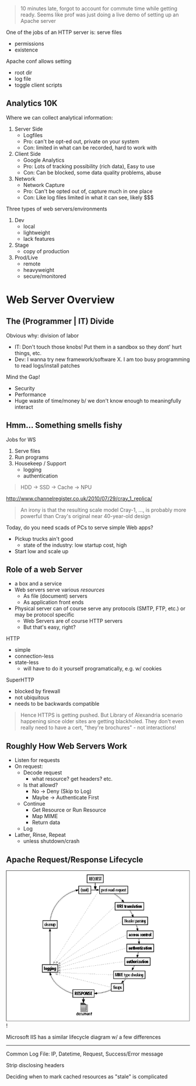 > 10 minutes late, forgot to account for commute time while getting ready. Seems like prof was just doing a live demo of setting up an Apache server

One of the jobs of an HTTP server is: serve files
- permissions
- existence

Apache conf allows setting
- root dir
- log file 
- toggle client scripts

## Analytics 10K

Where we can collect analytical information:

1. Server Side
   - Logfiles
   - Pro: can't be opt-ed out, private on your system
   - Con: limited in what can be recorded, hard to work with
2. Client Side
   - Google Analytics
   - Pro: Lots of tracking possibility (rich data), Easy to use
   - Con: Can be blocked, some data quality problems, abuse
3. Network
   - Network Capture
   - Pro: Can't be opted out of, capture much in one place
   - Con: Like log files limited in what it can see, likely $$$

Three types of web servers/environments
1. Dev
   - local
   - lightweight
   - lack features
2. Stage
   - copy of production
3. Prod/Live
   - remote
   - heavyweight
   - secure/monitored

# Web Server Overview

## The (Programmer | IT) Divide

Obvious why: division of labor
   - IT: Don't touch those knobs! Put them in a sandbox so they dont' hurt things, etc.
   - Dev: I wanna try new framework/software X. I am too busy programming to read logs/install patches

Mind the Gap!
   - Security
   - Performance
   - Huge waste of time/money b/ we don't know enough to meaningfully interact

## Hmm... Something smells fishy

Jobs for WS
1. Serve files
2. Run programs
3. Housekeep / Support
   - logging
   - authentication

> HDD -> SSD -> Cache -> NPU

http://www.channelregister.co.uk/2010/07/29/cray_1_replica/

> An irony is that the resulting scale model Cray-1, ..., is probably more powerful than Cray's original near 40-year-old design

Today, do you need scads of PCs to serve simple Web apps?

- Pickup trucks ain't good
  - state of the industry: low startup cost, high 
- Start low and scale up

## Role of a web Server

- a box and a service
- Web servers serve various *resources*
  - As file (document) servers
  - As application front ends
- Physical server can of course serve any protocols (SMTP, FTP, etc.) or may be protocol specific
  - Web Servers are of course HTTP servers
  - But that's easy, right?

HTTP
  - simple
  - connection-less
  - state-less
    - will have to do it yourself programatically, e.g. w/ cookies 

SuperHTTP
  - blocked by firewall
  - not ubiquitous
  - needs to be backwards compatible

> Hence HTTPS is getting pushed. But Library of Alexandria scenario happening since older sites are getting blackholed. They don't even really need to have a cert, "they're brochures" - not interactions!

## Roughly How Web Servers Work
- Listen for requests
- On request:
  - Decode request
    - what resource? get headers? etc.
  - Is that allowd?
    - No -> Deny (Skip to Log)
    - Maybe -> Authenticate First
  - Continue
    - Get Resource or Run Resource
    - Map MIME
    - Return data
  - Log
- Lather, Rinse, Repeat
  - unless shutdown/crash

## Apache Request/Response Lifecycle

![](images/2023-04-11-10-20-17.png)!

Microsoft IIS has a similar lifecycle diagram w/ a few differences

---

Common Log File: IP, Datetime, Request, Success/Error message

Strip disclosing headers

Deciding when to mark cached resources as "stale" is complicated